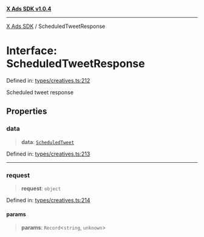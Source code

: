 [**X Ads SDK v1.0.4**](../README.md)

***

[X Ads SDK](../globals.md) / ScheduledTweetResponse

# Interface: ScheduledTweetResponse

Defined in: [types/creatives.ts:212](https://github.com/kage1020/x-ads-sdk/blob/main/src/types/creatives.ts#L212)

Scheduled tweet response

## Properties

### data

> **data**: [`ScheduledTweet`](ScheduledTweet.md)

Defined in: [types/creatives.ts:213](https://github.com/kage1020/x-ads-sdk/blob/main/src/types/creatives.ts#L213)

***

### request

> **request**: `object`

Defined in: [types/creatives.ts:214](https://github.com/kage1020/x-ads-sdk/blob/main/src/types/creatives.ts#L214)

#### params

> **params**: `Record`\<`string`, `unknown`\>
